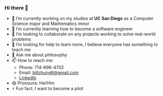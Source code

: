 ### Hi there 👋

- 🔭 I’m currently working on my studies at **UC San Diego** as a Computer Science major and Mathematics minor
- 🌱 I’m currently learning how to become a software engineer
- 👯 I’m looking to collaborate on any projects working to solve real-world problems 
- 🤔 I’m looking for help to learn more, I believe everyone has something to teach me
- 💬 Ask me about philosophy 
- 📫 How to reach me:
  - Phone: 714-696-4702
  - Email: billchung6@gmail.com
  - [LinkedIn](https://www.linkedin.com/in/williamkchung/)
- 😄 Pronouns: He/Him
- ⚡ Fun fact: I want to become a pilot
